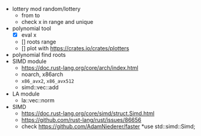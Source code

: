 

- lottery mod random/lottery
  * from to
  * check x in range and unique
- polynomial tool
  * [x] eval x
  * [] roots range
  * [] plot with https://crates.io/crates/plotters
- polynomial find roots
- SIMD module
  * https://doc.rust-lang.org/core/arch/index.html
  * noarch, x86arch
  * `x86_avx2`, `x86_avx512`
  * simd::vec::add
- LA module
  * la::vec::norm
- SIMD
  * https://doc.rust-lang.org/core/simd/struct.Simd.html
  * https://github.com/rust-lang/rust/issues/86656
  * check https://github.com/AdamNiederer/faster
  *use std::simd::Simd;
